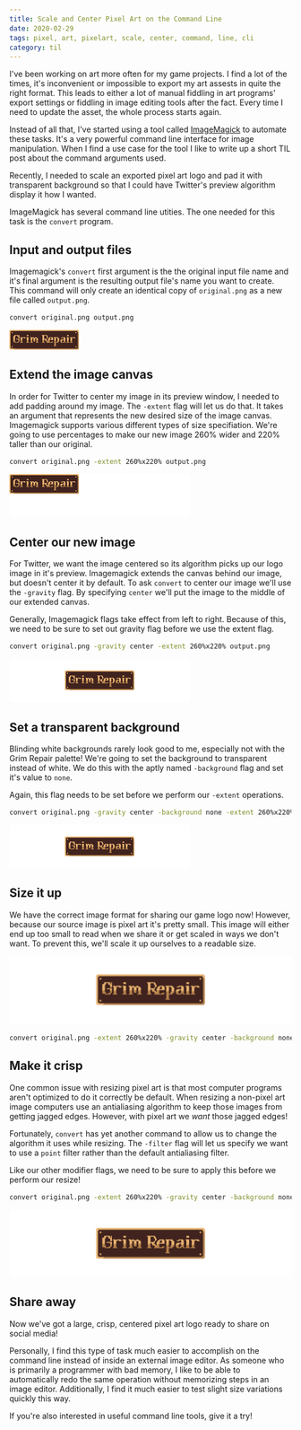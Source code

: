 ```yaml
---
title: Scale and Center Pixel Art on the Command Line
date: 2020-02-29
tags: pixel, art, pixelart, scale, center, command, line, cli
category: til
---
```


I've been working on art more often for my game projects. I find a lot of the times, it's inconvenient or impossible to export my art assests in quite the right format. This leads to either a lot of manual fiddling in art programs' export settings or fiddling in image editing tools after the fact. Every time I need to update the asset, the whole process starts again.

Instead of all that, I've started using a tool called [ImageMagick](https://imagemagick.org/) to automate these tasks. It's a very powerful command line interface for image manipulation. When I find a use case for the tool I like to write up a short TIL post about the command arguments used.

Recently, I needed to scale an exported pixel art logo and pad it with transparent background so that I could have Twitter's preview algorithm display it how I wanted.

ImageMagick has several command line utities. The one needed for this task is the `convert` program.

## Input and output files

Imagemagick's `convert` first argument is the the original input file name and it's final argument is the resulting output file's name you want to create. This command will only create an identical copy of `original.png` as a new file called `output.png`.

```bash
convert original.png output.png
```

![original image](./title-card.png)

## Extend the image canvas

In order for Twitter to center my image in its preview window, I needed to add padding around my image. The `-extent` flag will let us do that. It takes an argument that represents the new desired size of the image canvas. Imagemagick supports various different types of size specifiation. We're going to use percentages to make our new image 260% wider and 220% taller than our original.

```bash
convert original.png -extent 260%x220% output.png
```

![extended canvas](./title-card-2.png)

## Center our new image

For Twitter, we want the image centered so its algorithm picks up our logo image in it's preview. Imagemagick extends the canvas behind our image, but doesn't center it by default. To ask `convert` to center our image we'll use the `-gravity` flag. By specifying `center` we'll put the image to the middle of our extended canvas.

Generally, Imagemagick flags take effect from left to right. Because of this, we need to be sure to set out gravity flag before we use the extent flag.

```bash
convert original.png -gravity center -extent 260%x220% output.png
```

![extended canvas](./title-card-3.png)

## Set a transparent background

Blinding white backgrounds rarely look good to me, especially not with the Grim Repair palette! We're going to set the background to transparent instead of white. We do this with the aptly named `-background` flag and set it's value to `none`.

Again, this flag needs to be set before we perform our `-extent` operations.

```bash
convert original.png -gravity center -background none -extent 260%x220% output.png
```

![extended canvas](./title-card-4.png)

## Size it up

We have the correct image format for sharing our game logo now! However, because our source image is pixel art it's pretty small. This image will either end up too small to read when we share it or get scaled in ways we don't want. To prevent this, we'll scale it up ourselves to a readable size.

![extended canvas](./title-card-5.png)

```bash
convert original.png -extent 260%x220% -gravity center -background none -resize 800% output.png
```

## Make it crisp

One common issue with resizing pixel art is that most computer programs aren't optimized to do it correctly be default. When resizing a non-pixel art image computers use an antialiasing algorithm to keep those images from getting jagged edges. However, with pixel art we _want_ those jagged edges!

Fortunately, `convert` has yet another command to allow us to change the algorithm it uses while resizing. The `-filter` flag will let us specify we want to use a `point` filter rather than the default antialiasing filter.

Like our other modifier flags, we need to be sure to apply this before we perform our resize!

```bash
convert original.png -extent 260%x220% -gravity center -background none -filter point -resize 800% output.png
```

![final product](./title-card-6.png)

## Share away

Now we've got a large, crisp, centered pixel art logo ready to share on social media!

Personally, I find this type of task much easier to accomplish on the command line instead of inside an external image editor. As someone who is primarily a programmer with bad memory, I like to be able to automatically redo the same operation without memorizing steps in an image editor. Additionally, I find it much easier to test slight size variations quickly this way.

If you're also interested in useful command line tools, give it a try!
